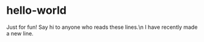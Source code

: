 # hello-world
Just for fun!
Say hi to anyone who reads these lines.\n
I have recently made a new line.
